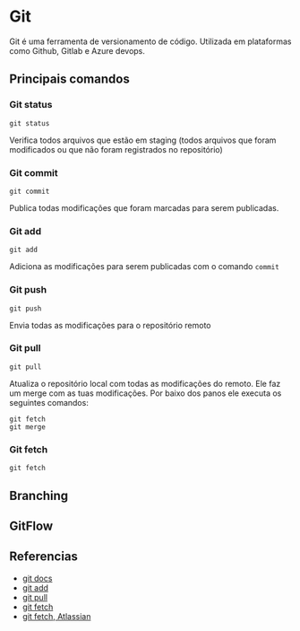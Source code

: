 # Git

Git é uma ferramenta de versionamento de código. Utilizada em plataformas como Github, Gitlab e Azure devops.

## Principais comandos

### Git status

```
git status
```

Verifica todos arquivos que estão em staging (todos arquivos que foram modificados ou que não foram registrados no repositório)

### Git commit

```
git commit
```

Publica todas modificações que foram marcadas para serem publicadas.

### Git add

```
git add
```

Adiciona as modificações para serem publicadas com o comando ```commit```

### Git push

```
git push
```

Envia todas as modificações para o repositório remoto

### Git pull

```
git pull
```

Atualiza o repositório local com todas as modificações do remoto. Ele faz um merge com as tuas modificações. Por baixo dos panos ele executa os seguintes comandos:

```
git fetch
git merge
```

### Git fetch

```
git fetch
```



## Branching

## GitFlow


## Referencias

- [git docs](https://git-scm.com/doc)
- [git add](https://git-scm.com/docs/git-add)
- [git pull](https://git-scm.com/docs/git-pull/pt_BR)
- [git fetch](https://git-scm.com/docs/git-fetch)
- [git fetch, Atlassian](https://www.atlassian.com/git/tutorials/syncing/git-fetch#:~:text=The%20git%20fetch%20command%20downloads,else%20has%20been%20working%20on.)
